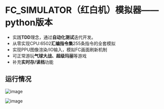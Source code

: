 # FC_SIMULATOR（红白机）模拟器——python版本

- 实践**TDD**理念，通过**自动化测试**迭代开发。
- 从零实现CPU:6502**汇编指令集**255条指令的全套模拟
- 实现PPU图像渲染/IO输入，模拟FC画面刷新机制
- 可正常游玩**气球大战、超级玛丽**等游戏
- 补充**实时存/读档**功能

## 运行情况
![image](https://github.com/lambda-lambda/fc_simulator/blob/master/README/ballon.gif)

![image](https://github.com/lambda-lambda/fc_simulator/blob/master/README/show.jpg)
